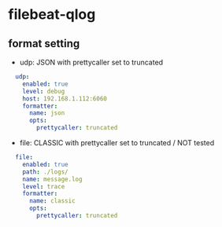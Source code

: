 # filebeat-qlog

## format setting

* udp: JSON with prettycaller set to truncated

```yaml
  udp:
    enabled: true
    level: debug
    host: 192.168.1.112:6060
    formatter:
      name: json
      opts:
        prettycaller: truncated
```

* file: CLASSIC with prettycaller set to truncated / NOT tested

```yaml
  file:
    enabled: true
    path: ./logs/
    name: message.log
    level: trace
    formatter:
      name: classic
      opts:
        prettycaller: truncated
```
